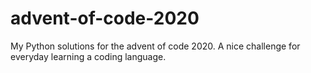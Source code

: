 # advent-of-code-2020
My Python solutions for the advent of code 2020.
A nice challenge for everyday learning a coding language.